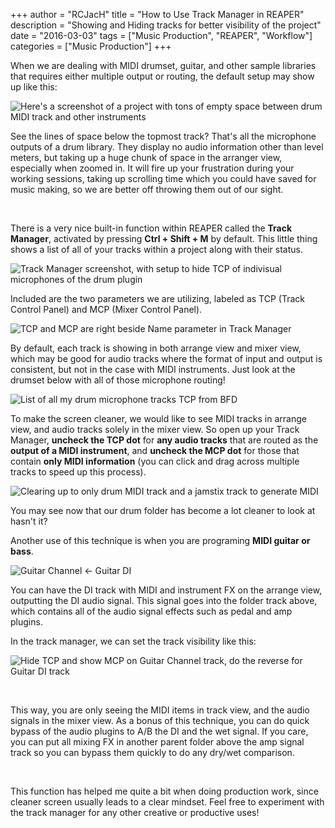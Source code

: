 +++
author = "RCJacH"
title =  "How to Use Track Manager in REAPER"
description = "Showing and Hiding tracks for better visibility of the project"
date = "2016-03-03"
tags = ["Music Production", "REAPER", "Workflow"]
categories = ["Music Production"]
+++

When we are dealing with MIDI drumset, guitar, and other sample libraries that requires either multiple output or routing, the default setup may show up like this:

![Here's a screenshot of a project with tons of empty space between drum MIDI track and other instruments](https://cloud.githubusercontent.com/assets/12930244/13467077/9a31c95c-e0d7-11e5-8d05-038749b0fbdb.png)

See the lines of space below the topmost track? That's all the microphone outputs of a drum library. They display no audio information other than level meters, but taking up a huge chunk of space in the arranger view, especially when zoomed in. It will fire up your frustration during your working sessions, taking up scrolling time which you could have saved for music making, so we are better off throwing them out of our sight.

<br>

There is a very nice built-in function within REAPER called the **Track Manager**, activated by pressing **Ctrl + Shift + M** by default. This little thing shows a list of all of your tracks within a project along with their status.

![Track Manager screenshot, with setup to hide TCP of indivisual microphones of the drum plugin](https://cloud.githubusercontent.com/assets/12930244/13467078/9b80ca74-e0d7-11e5-9cc5-e6b67a8143e8.png)

Included are the two parameters we are utilizing, labeled as TCP (Track Control Panel) and MCP (Mixer Control Panel).

![TCP and MCP are right beside Name parameter in Track Manager](https://cloud.githubusercontent.com/assets/12930244/13467340/cc5b544c-e0d8-11e5-8386-65f4e23d5284.png)

By default, each track is showing in both arrange view and mixer view, which may be good for audio tracks where the format of input and output is consistent, but not in the case with MIDI instruments. Just look at the drumset below with all of those microphone routing!

![List of all my drum microphone tracks TCP from BFD](https://cloud.githubusercontent.com/assets/12930244/13467071/9a003b4e-e0d7-11e5-970b-b66b66cfec1c.png)

To make the screen cleaner, we would like to see MIDI tracks in arrange view, and audio tracks solely in the mixer view. So open up your Track Manager, **uncheck the TCP dot** for **any audio tracks** that are routed as the **output of a MIDI instrument**, and **uncheck the MCP dot** for those that contain **only MIDI information** (you can click and drag across multiple tracks to speed up this process).

![Clearing up to only drum MIDI track and a jamstix track to generate MIDI](https://cloud.githubusercontent.com/assets/12930244/13467073/9a04aba2-e0d7-11e5-8322-d69512412171.png)

You may see now that our drum folder has become a lot cleaner to look at hasn't it?

Another use of this technique is when you are programing **MIDI guitar or bass**.

![Guitar Channel <- Guitar DI](https://cloud.githubusercontent.com/assets/12930244/13467074/9a064bb0-e0d7-11e5-82b0-94c077726904.png)

You can have the DI track with MIDI and instrument FX on the arrange view, outputting the DI audio signal. This signal goes into the folder track above, which contains all of the audio signal effects such as pedal and amp plugins.

In the track manager, we can set the track visibility like this:

![Hide TCP and show MCP on Guitar Channel track, do the reverse for Guitar DI track](https://cloud.githubusercontent.com/assets/12930244/13467072/9a012fcc-e0d7-11e5-9f2c-546a30878d20.png)

<br>

This way, you are only seeing the MIDI items in track view, and the audio signals in the mixer view. As a bonus of this technique, you can do quick bypass of the audio plugins to A/B the DI and the wet signal. If you care, you can put all mixing FX in another parent folder above the amp signal track so you can bypass them quickly to do any dry/wet comparison.

<br>

This function has helped me quite a bit when doing production work, since cleaner screen usually leads to a clear mindset. Feel free to experiment with the track manager for any other creative or productive uses!